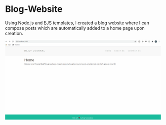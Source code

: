 # Blog-Website
Using Node.js and EJS templates, I created a blog website where I can compose posts which are automatically added to a home page upon creation. 

![Blog Demo](demo.gif)
